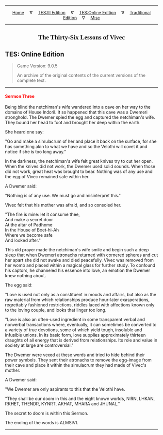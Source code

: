 
---

<!-- Jekyll Page Links -->

<center>
<a href="../../../../index.html">Home</a>
&emsp;&nabla;&emsp;
<a href="../../../index-tes3.html">TES:III Edition</a>
&emsp;&nabla;&emsp;
<a href="../../../index-teso.html">TES:Online Edition</a>
&emsp;&nabla;&emsp;
<a href="../../../index-traditional.html">Traditional Edition</a>
&emsp;&nabla;&emsp;
<a href="../../../index-misc.html">Misc</a>
</center>

<!-- Markdown Body Below: -->

---

<center>
<h2><span style="font-family:Georgia">The Thirty-Six Lessons of Vivec</span></h2>
</center>

## TES: Online Edition

> Game Version: 9.0.5
>
> An archive of the original contents of the current versions of the complete text.

---

#### <span style="color:red">Sermon Three</span>

Being blind the netchiman's wife wandered into a cave on her way to the domains of House Indoril. It so happened that this cave was a Dwemeri stronghold. The Dwemer spied the egg and captured the netchiman's wife. They bound her head to foot and brought her deep within the earth.

She heard one say:

"Go and make a simulacrum of her and place it back on the surface, for she has something akin to what we have and so the Velothi will covet it and notice if she is too long away."

In the darkness, the netchiman's wife felt great knives try to cut her open. When the knives did not work, the Dwemer used solid sounds. When those did not work, great heat was brought to bear. Nothing was of any use and the egg of Vivec remained safe within her.

A Dwemer said:

"Nothing is of any use. We must go and misinterpret this."

Vivec felt that his mother was afraid, and so consoled her.

"The fire is mine: let it consume thee,\
And make a secret door\
At the altar of Padhome\
In the House of Boet-hi-Ah\
Where we become safe\
And looked after."

This old prayer made the netchiman's wife smile and begin such a deep sleep that when Dwemeri atronachs returned with cornered spheres and cut her apart she did not awake and died peacefully. Vivec was removed from her womb and placed within a magical glass for further study. To confound his captors, he channeled his essence into love, an emotion the Dwemer knew nothing about.

The egg said:

"Love is used not only as a constituent in moods and affairs, but also as the raw material from which relationships produce hour-later exasperations, regrettably fashioned restrictions, riddles laced with affections known only to the loving couple, and looks that linger too long.

"Love is also an often-used ingredient in some transparent verbal and nonverbal transactions where, eventually, it can sometimes be converted to a variety of true devotions, some of which yield tough, insoluble and infusible unions. In its basic form, love supplies approximately thirteen draughts of all energy that is derived from relationships. Its role and value in society at large are controversial."

The Dwemer were vexed at these words and tried to hide behind their power symbols. They sent their atronachs to remove the egg-image from their cave and place it within the simulacrum they had made of Vivec's mother.

A Dwemer said:

"We Dwemer are only aspirants to this that the Velothi have.

"They shall be our doom in this and the eight known worlds, NIRN, LHKAN, RKHET, THENDR, KYNRT, AKHAT, MHARA and JHUNAL."

The secret to doom is within this Sermon.

The ending of the words is ALMSIVI.

---
